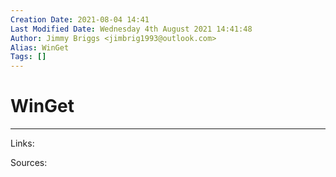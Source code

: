 ```yaml
---
Creation Date: 2021-08-04 14:41
Last Modified Date: Wednesday 4th August 2021 14:41:48
Author: Jimmy Briggs <jimbrig1993@outlook.com>
Alias: WinGet
Tags: []
---
```


# WinGet

***

Links: 

Sources:

